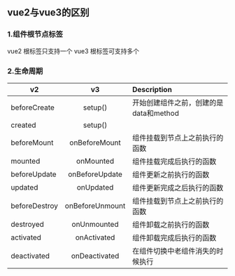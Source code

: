 ## vue2与vue3的区别

### 1.组件根节点标签

vue2 根标签只支持一个 vue3 根标签可支持多个

### 2.生命周期
| v2            |        v3        | Description              |
|---------------|:----------------:|:-------------------------|
| beforeCreate  |     setup()      | 开始创建组件之前，创建的是data和method |
| created       |     setup()      |                          |
| beforeMount   |  onBeforeMount   | 组件挂载到节点上之前执行的函数          |
| mounted       |    onMounted     | 组件挂载完成后执行的函数             |
| beforeUpdate  |  onBeforeUpdate  | 组件更新之前执行的函数              |
| updated       |    onUpdated     | 组件更新完成之后执行的函数            |
| beforeDestroy | onBeforeUnmount  | 组件挂载到节点上之前执行的函数          |
| destroyed     |   onUnmounted    | 组件卸载之前执行的函数              |
| activated     |   onActivated    | 组件卸载完成后执行的函数             |
| deactivated   |  onDeactivated   | 在组件切换中老组件消失的时候执行         |

